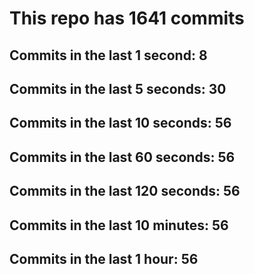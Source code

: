 # This repo has 1641 commits

## Commits in the last 1 second: 8
## Commits in the last 5 seconds: 30
## Commits in the last 10 seconds: 56
## Commits in the last 60 seconds: 56
## Commits in the last 120 seconds: 56
## Commits in the last 10 minutes: 56
## Commits in the last 1 hour: 56
